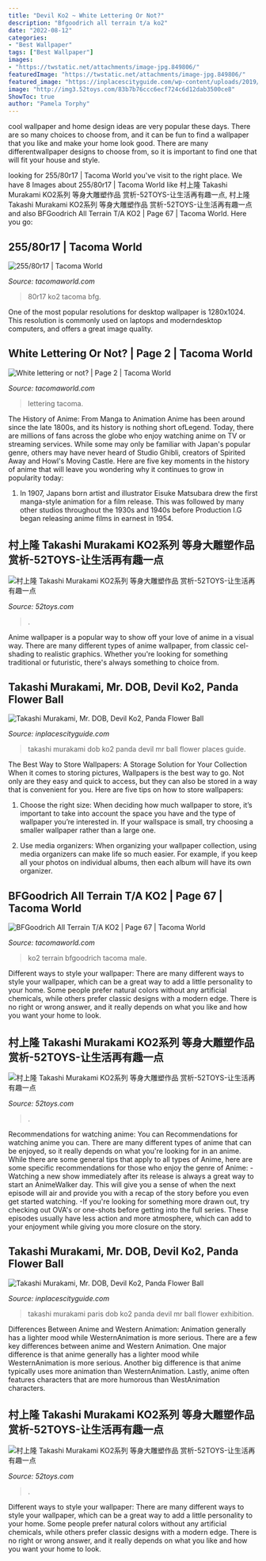 ```yaml
---
title: "Devil Ko2 ~ White Lettering Or Not?"
description: "Bfgoodrich all terrain t/a ko2"
date: "2022-08-12"
categories:
- "Best Wallpaper"
tags: ["Best Wallpaper"]
images:
- "https://twstatic.net/attachments/image-jpg.849806/"
featuredImage: "https://twstatic.net/attachments/image-jpg.849806/"
featured_image: "https://inplacescityguide.com/wp-content/uploads/2019/11/takashi-murakami-galerie-perrotin-paris-5.jpg"
image: "http://img3.52toys.com/83b7b76ccc6ecf724c6d12dab3500ce8"
ShowToc: true
author: "Pamela Torphy"
---
```



cool wallpaper and home design ideas are very popular these days. There are so many choices to choose from, and it can be fun to find a wallpaper that you like and make your home look good. There are many differentwallpaper designs to choose from, so it is important to find one that will fit your house and style.

	

		
looking for 255/80r17 | Tacoma World you've visit to the right place. We have 8 Images about 255/80r17 | Tacoma World like 村上隆 Takashi Murakami KO2系列 等身大雕塑作品 赏析-52TOYS-让生活再有趣一点, 村上隆 Takashi Murakami KO2系列 等身大雕塑作品 赏析-52TOYS-让生活再有趣一点 and also BFGoodrich All Terrain T/A KO2 | Page 67 | Tacoma World. Here you go:
		
    
## 255/80r17 | Tacoma World

<img loading=lazy src="https://twstatic.net/attachments/img_20161229_164518_zpsladcfpwy_f6bf00093437dd0dadd3b23aec57a6ba5fcd3ccc-jpg.1606239/" onerror="this.onerror=null;this.src='https://tse3.mm.bing.net/th?id=OIP.vKnkL42uY6ASchl1RHOvygHaFj&amp;pid=15.1';" alt="255/80r17 | Tacoma World">

_Source: tacomaworld.com_

>80r17 ko2 tacoma bfg. 

	

One of the most popular resolutions for desktop wallpaper is 1280x1024. This resolution is commonly used on laptops and moderndesktop computers, and offers a great image quality.

    
## White Lettering Or Not? | Page 2 | Tacoma World

<img loading=lazy src="https://twstatic.net/attachments/image-jpg.849806/" onerror="this.onerror=null;this.src='https://tse2.mm.bing.net/th?id=OIP.OtzlBiMOWbtk-HPqsG1eaAHaFj&amp;pid=15.1';" alt="White lettering or not? | Page 2 | Tacoma World">

_Source: tacomaworld.com_

>lettering tacoma. 

	

The History of Anime: From Manga to Animation
Anime has been around since the late 1800s, and its history is nothing short ofLegend. Today, there are millions of fans across the globe who enjoy watching anime on TV or streaming services. While some may only be familiar with Japan's popular genre, others may have never heard of Studio Ghibli, creators of Spirited Away and Howl's Moving Castle. Here are five key moments in the history of anime that will leave you wondering why it continues to grow in popularity today:
1) In 1907, Japans born artist and illustrator Eisuke Matsubara drew the first manga-style animation for a film release. This was followed by many other studios throughout the 1930s and 1940s before Production I.G began releasing anime films in earnest in 1954.

    
## 村上隆 Takashi Murakami KO2系列 等身大雕塑作品 赏析-52TOYS-让生活再有趣一点

<img loading=lazy src="http://img3.52toys.com/83b7b76ccc6ecf724c6d12dab3500ce8" onerror="this.onerror=null;this.src='https://tse1.mm.bing.net/th?id=OIP.2aigavzalN7Mt3Dxze8yIwHaE8&amp;pid=15.1';" alt="村上隆 Takashi Murakami KO2系列 等身大雕塑作品 赏析-52TOYS-让生活再有趣一点">

_Source: 52toys.com_

>. 

	

Anime wallpaper is a popular way to show off your love of anime in a visual way. There are many different types of anime wallpaper, from classic cel-shading to realistic graphics. Whether you're looking for something traditional or futuristic, there's always something to choice from.

    
## Takashi Murakami, Mr. DOB, Devil Ko2, Panda Flower Ball

<img loading=lazy src="https://inplacescityguide.com/wp-content/uploads/2019/11/takashi-murakami-galerie-perrotin-paris-7-768x1024.jpg" onerror="this.onerror=null;this.src='https://tse2.mm.bing.net/th?id=OIP.Y0ytxK1EpTJh8XUY-rrgTQHaJ4&amp;pid=15.1';" alt="Takashi Murakami, Mr. DOB, Devil Ko2, Panda Flower Ball">

_Source: inplacescityguide.com_

>takashi murakami dob ko2 panda devil mr ball flower places guide. 

	

The Best Way to Store Wallpapers: A Storage Solution for Your Collection
When it comes to storing pictures, Wallpapers is the best way to go. Not only are they easy and quick to access, but they can also be stored in a way that is convenient for you. Here are five tips on how to store wallpapers:
1) Choose the right size: When deciding how much wallpaper to store, it’s important to take into account the space you have and the type of wallpaper you’re interested in. If your wallspace is small, try choosing a smaller wallpaper rather than a large one.

2) Use media organizers: When organizing your wallpaper collection, using media organizers can make life so much easier. For example, if you keep all your photos on individual albums, then each album will have its own organizer.

    
## BFGoodrich All Terrain T/A KO2 | Page 67 | Tacoma World

<img loading=lazy src="https://twstatic.net/attachments/image-jpg.954539/" onerror="this.onerror=null;this.src='https://tse4.mm.bing.net/th?id=OIP.FdtzkMw2IFXQx1GReDlXiAHaFj&amp;pid=15.1';" alt="BFGoodrich All Terrain T/A KO2 | Page 67 | Tacoma World">

_Source: tacomaworld.com_

>ko2 terrain bfgoodrich tacoma male. 

	

Different ways to style your wallpaper:
There are many different ways to style your wallpaper, which can be a great way to add a little personality to your home. Some people prefer natural colors without any artificial chemicals, while others prefer classic designs with a modern edge. There is no right or wrong answer, and it really depends on what you like and how you want your home to look.

    
## 村上隆 Takashi Murakami KO2系列 等身大雕塑作品 赏析-52TOYS-让生活再有趣一点

<img loading=lazy src="http://img3.52toys.com/b82cbb5210604f852d234084a057a8b8" onerror="this.onerror=null;this.src='https://tse3.mm.bing.net/th?id=OIP.37WFPaY84gvr2E8qGU0F-gHaKb&amp;pid=15.1';" alt="村上隆 Takashi Murakami KO2系列 等身大雕塑作品 赏析-52TOYS-让生活再有趣一点">

_Source: 52toys.com_

>. 

	

Recommendations for watching anime: You can
Recommendations for watching anime you can. There are many different types of anime that can be enjoyed, so it really depends on what you're looking for in an anime. While there are some general tips that apply to all types of Anime, here are some specific recommendations for those who enjoy the genre of Anime: 
-Watching a new show immediately after its release is always a great way to start an AnimeWalker day. This will give you a sense of when the next episode will air and provide you with a recap of the story before you even get started watching. 
-If you're looking for something more drawn out, try checking out OVA's or one-shots before getting into the full series. These episodes usually have less action and more atmosphere, which can add to your enjoyment while giving you more closure on the story.

    
## Takashi Murakami, Mr. DOB, Devil Ko2, Panda Flower Ball

<img loading=lazy src="https://inplacescityguide.com/wp-content/uploads/2019/11/takashi-murakami-galerie-perrotin-paris-5.jpg" onerror="this.onerror=null;this.src='https://tse1.mm.bing.net/th?id=OIP.hHK-IxXhOjgbBMXrOWmqAQHaJ4&amp;pid=15.1';" alt="Takashi Murakami, Mr. DOB, Devil Ko2, Panda Flower Ball">

_Source: inplacescityguide.com_

>takashi murakami paris dob ko2 panda devil mr ball flower exhibition. 

	

Differences Between Anime and Western Animation: Animation generally has a lighter mood while WesternAnimation is more serious.
There are a few key differences between anime and Western Animation. One major difference is that anime generally has a lighter mood while WesternAnimation is more serious. Another big difference is that anime typically uses more animation than WesternAnimation. Lastly, anime often features characters that are more humorous than WestAnimation characters.

    
## 村上隆 Takashi Murakami KO2系列 等身大雕塑作品 赏析-52TOYS-让生活再有趣一点

<img loading=lazy src="http://img3.52toys.com/d325ff23fc73c40ac906cd8425e5133c" onerror="this.onerror=null;this.src='https://tse2.mm.bing.net/th?id=OIP.GHXX_bGHnk0oR6CybggW6wHaJO&amp;pid=15.1';" alt="村上隆 Takashi Murakami KO2系列 等身大雕塑作品 赏析-52TOYS-让生活再有趣一点">

_Source: 52toys.com_

>. 

	

Different ways to style your wallpaper:
There are many different ways to style your wallpaper, which can be a great way to add a little personality to your home. Some people prefer natural colors without any artificial chemicals, while others prefer classic designs with a modern edge. There is no right or wrong answer, and it really depends on what you like and how you want your home to look.

